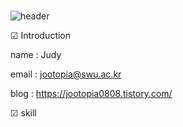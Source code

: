 ###                                                                                                            
![header](https://capsule-render.vercel.app/api?type=Shark&color=random&height=300&section=header&text=Wellcome%20to%20jootopia&fontSize=50)




☑ Introduction


name  : Judy


email  : jootopia@swu.ac.kr


blog   : https://jootopia0808.tistory.com/



☑ skill





<!--
**Jo0dY/Jo0dy** is a ✨ _special_ ✨ repository because its `README.md` (this file) appears on your GitHub profile.

Here are some ideas to get you started:

- 🌱 I’m currently learning ...
- 😄 Pronouns: ...


